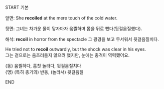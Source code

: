 START
기본

앞면:
She **recoiled** at the mere touch of the cold water.

뒷면:
그녀는 차가운 물이 닿자마자 움찔하며 몸을 뒤로 뺐다(뒷걸음질했다).

해석:
**recoil** in horror from the spectacle 
그 광경을 보고 무서워서 뒷걸음질치다.

He tried not to **recoil** outwardly, but the shock was clear in his eyes.  
그는 겉으로는 움츠러들지 않으려 했지만, 눈에는 충격이 역력했어요.

{동} 움찔하다, 흠칫 놀라다, 뒷걸음질치다  
{명} (특히 총기의) 반동, (놀라서) 뒷걸음질  
<!--ID: 1744281103177-->
END